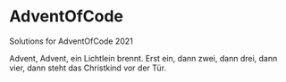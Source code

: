 # AdventOfCode
Solutions for AdventOfCode 2021 

Advent, Advent,
ein Lichtlein brennt.
Erst ein, dann zwei,
dann drei, dann vier,
dann steht das Christkind vor der Tür.
